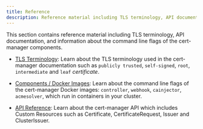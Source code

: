 ```yaml
---
title: Reference
description: Reference material including TLS terminology, API documentation, and information about the command line flags of the cert-manager components.
---
```


This section contains reference material including TLS terminology, API documentation, and information about the command line flags of the cert-manager components.

* [TLS Terminology](./tls-terminology.md):
  Learn about the TLS terminology used in the cert-manager documentation such as `publicly trusted`, `self-signed`, `root`, `intermediate` and `leaf` _certificate_.

* [Components / Docker Images](../cli/README.md):
  Learn about the command line flags of the cert-manager Docker images: `controller`, `webhook`, `cainjector`, `acmesolver`, which run in containers in your cluster.

* [API Reference](./api-docs.md):
  Learn about the cert-manager API which includes Custom Resources such as Certificate, CertificateRequest, Issuer and ClusterIssuer.
